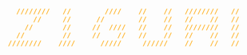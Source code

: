 <div style="text-align: center;">
    <pre style="color: orange;">
       ////////   //        ////    //    //   ////////   //     //   ////////
           //     //      //        //    //   //    //   ///    //   //    //
         //       //     //  ////   //    //   ////////   // //  //   ////////
       //         //     //    //   //    //   //    //   //  // //   //    //
     ////////    ////      /////     //////    //    //   //   ////   //    //
    </pre>
</div>
